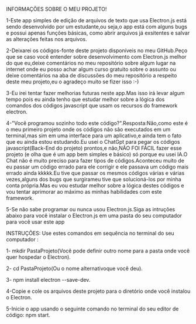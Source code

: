 INFORMAÇÕES SOBRE O MEU PROJETO! 

1-Este app simples de edição de arquivos de texto que usa Electron.js está sendo desenvolvido por um estudante,ou seja,o app está com alguns bugs e possui apenas funções básicas,
como abrir arquivos já exsitentes e salvar as alterações feitas nos arquivos.

2-Deixarei os códigos-fonte deste projeto disponíveis no meu GitHub.Peço que se caso você entender sobre desenvolvimento com Electron.js melhor do que eu,deixe comentários no meu repositório sobre algum
lugar na internet onde eu posso achar algum curso gratuito sobre o assunto ou deixe comentários na aba de discussões do meu repositório a respeito deste meu projeto,eu o agradeço muito se fizer isso :-)

3-Eu irei tentar fazer melhorias futuras neste app.Mas isso irá levar algum tempo pois eu ainda tenho que estudar melhor sobre a lógica dos comandos dos códigos javascript que usam os recursos do
framework electron.

4-"Você programou sozinho todo este código?".Resposta:Não,como este é o meu primeiro projeto onde os códigos não são executados em um terminal,mas sim em uma interface para um aplicativo,e ainda tem o fato que
eu ainda estou estudando.Eu usei o ChatGpt para pegar os códigos javascript(Back-End do projeto) prontos,e não,NÃO FOI FÁCIL fazer esse projeto (e olha que é um app bem simples e básico) só porque eu usei IA.O Chat não é 
muito preciso para fazer tipos de códigos.Aconteceu muito de eu passar um código errado para ele corrigir e ele passava um código mais errado ainda kkkkk.Eu tive que passar os mesmos códigos várias e várias vezes,alguns
dos bugs que surgirameu tive que solucioná-los por minha conta própria.Mas eu vou estudar melhor sobre a lógica destes códigos e vou tentar aprimorar ao máximo as minhas habilidades com este framework.

5-Se não sabe programar ou nunca usou Electron.js.Siga as intruções abaixo para você instalar o Electron.js em uma pasta do seu computador para você usar este app

INSTRUÇÕES: Use estes comandos em sequência no terminal do seu computador : 

1- mkdir PastaProjeto(Você pode definir outro nome para a pasta onde você quer hospedar o Electron).

2- cd PastaProjeto(Ou o nome alternativoque você deu).

3- npm install electron --save-dev.

4-Copie e cole os arquivos deste projeto para o diretório onde você instalou o Electron.

5-Inicie o app usando o seguinte comando no terminal do seu editor de código: npm start.
